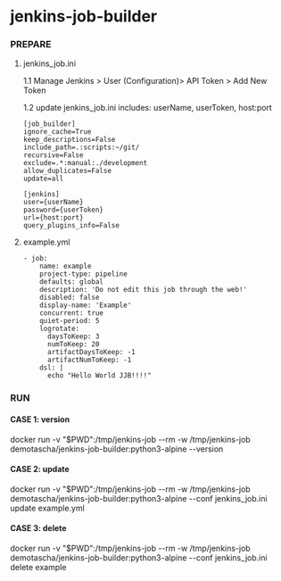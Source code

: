 # jenkins-job-builder
    
### PREPARE

1. jenkins_job.ini

    1.1 Manage Jenkins > User (Configuration)>  API Token > Add New Token
    
    1.2 update jenkins_job.ini includes: userName, userToken, host:port
    ```
    [job_builder]
    ignore_cache=True
    keep_descriptions=False
    include_path=.:scripts:~/git/
    recursive=False
    exclude=.*:manual:./development
    allow_duplicates=False
    update=all

    [jenkins]
    user={userName}
    password={userToken}
    url={host:port}
    query_plugins_info=False
    ```

2. example.yml

    ```
    - job:
        name: example
        project-type: pipeline
        defaults: global
        description: 'Do not edit this job through the web!'
        disabled: false
        display-name: 'Example'
        concurrent: true
        quiet-period: 5
        logrotate:
          daysToKeep: 3
          numToKeep: 20
          artifactDaysToKeep: -1
          artifactNumToKeep: -1
        dsl: |
          echo "Hello World JJB!!!!"
    ```

### RUN

#### CASE 1: version

docker run -v "$PWD":/tmp/jenkins-job --rm -w /tmp/jenkins-job demotascha/jenkins-job-builder:python3-alpine --version

#### CASE 2: update

docker run -v "$PWD":/tmp/jenkins-job --rm -w /tmp/jenkins-job demotascha/jenkins-job-builder:python3-alpine --conf jenkins_job.ini update example.yml

#### CASE 3: delete

docker run -v "$PWD":/tmp/jenkins-job --rm -w /tmp/jenkins-job demotascha/jenkins-job-builder:python3-alpine --conf jenkins_job.ini delete example
